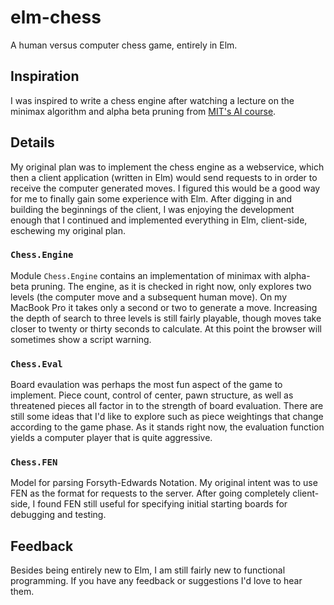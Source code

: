# elm-chess

A human versus computer chess game, entirely in Elm. 

## Inspiration

I was inspired to write a chess engine after watching a lecture on the minimax algorithm and alpha beta pruning from 
[MIT's AI course](https://ocw.mit.edu/courses/electrical-engineering-and-computer-science/6-034-artificial-intelligence-fall-2010/).

## Details

My original plan was to implement the chess engine as a webservice, which then a client application (written in Elm) would
send requests to in order to receive the computer generated moves. I figured this would be a good way for me to finally
gain some experience with Elm. After digging in and building the beginnings of the client, I was enjoying the development
enough that I continued and implemented everything in Elm, client-side, eschewing my original plan. 

### `Chess.Engine`

Module `Chess.Engine` contains an implementation of minimax with alpha-beta pruning.  The engine, as it is checked in right
now, only explores two levels (the computer move and a subsequent human move).  On my MacBook Pro it takes only a second
or two to generate a move.  Increasing the depth of search to three levels is still fairly playable, though moves take 
closer to twenty or thirty seconds to calculate.  At this point the browser will sometimes show a script warning.

### `Chess.Eval`

Board evaulation was perhaps the most fun aspect of the game to implement. Piece count, control of center, pawn structure,
as well as threatened pieces all factor in to the strength of board evaluation. There are still some ideas that I'd like to
explore such as piece weightings that change according to the game phase.  As it stands right now, the evaluation
function yields a computer player that is quite aggressive.   

### `Chess.FEN`

Model for parsing Forsyth-Edwards Notation. My original intent was to use FEN as the format for requests to the server. After
going completely client-side, I found FEN still useful for specifying initial starting boards for debugging and testing.


## Feedback

Besides being entirely new to Elm, I am still fairly new to functional programming. If you have any feedback or suggestions
I'd love to hear them. 

